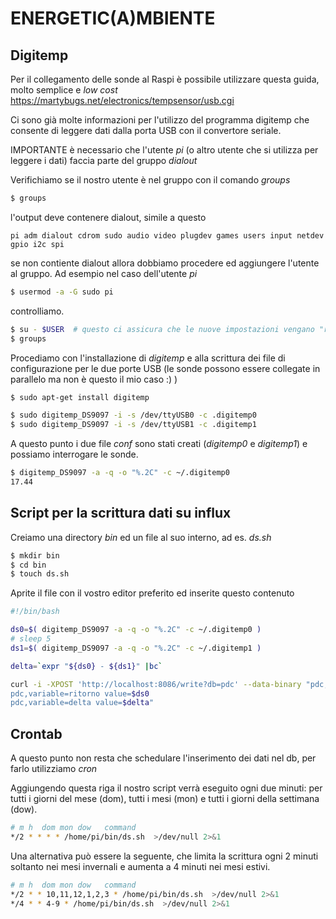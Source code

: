 # ENERGETIC(A)MBIENTE


## Digitemp

Per il collegamento delle sonde al Raspi è possibile utilizzare questa guida, molto semplice e *low cost*
https://martybugs.net/electronics/tempsensor/usb.cgi

Ci sono già molte informazioni per l'utilizzo del programma digitemp che consente di leggere dati dalla porta USB con il convertore seriale.

IMPORTANTE è necessario che l'utente *pi* (o altro utente che si utilizza per leggere i dati) faccia parte del gruppo *dialout*

Verifichiamo se il nostro utente è nel gruppo con il comando *groups*
```sh
$ groups
```

l'output deve contenere dialout, simile a questo
```
pi adm dialout cdrom sudo audio video plugdev games users input netdev gpio i2c spi
```

se non contiente dialout allora dobbiamo procedere ed aggiungere l'utente al gruppo.  Ad esempio nel caso  dell'utente *pi*

```sh
$ usermod -a -G sudo pi
```

controlliamo.

```sh
$ su - $USER  # questo ci assicura che le nuove impostazioni vengano "rilette" senza effettuare il logout/login (o il reboot)
$ groups
```

Procediamo con l'installazione di *digitemp* e alla scrittura dei file di configurazione per le due porte USB (le sonde possono essere collegate in parallelo ma non è questo il mio caso :) )
```sh
$ sudo apt-get install digitemp

$ sudo digitemp_DS9097 -i -s /dev/ttyUSB0 -c .digitemp0
$ sudo digitemp_DS9097 -i -s /dev/ttyUSB1 -c .digitemp1

```

A questo punto i due file *conf* sono stati creati (*digitemp0* e *digitemp1*) e possiamo interrogare le sonde.

```sh
$ digitemp_DS9097 -a -q -o "%.2C" -c ~/.digitemp0
17.44
```

## Script per la scrittura dati su influx

Creiamo una directory *bin* ed un file al suo interno, ad es. *ds.sh*

```sh
$ mkdir bin
$ cd bin
$ touch ds.sh
```
Aprite il file con il vostro editor preferito ed inserite questo contenuto

```sh
#!/bin/bash 

ds0=$( digitemp_DS9097 -a -q -o "%.2C" -c ~/.digitemp0 )
# sleep 5
ds1=$( digitemp_DS9097 -a -q -o "%.2C" -c ~/.digitemp1 )

delta=`expr "${ds0} - ${ds1}" |bc`

curl -i -XPOST 'http://localhost:8086/write?db=pdc' --data-binary "pdc,variable=mandata value=$ds1
pdc,variable=ritorno value=$ds0
pdc,variable=delta value=$delta"

```

## Crontab

A questo punto non resta che schedulare l'inserimento dei dati nel db, per farlo utilizziamo *cron*

Aggiungendo questa riga il nostro script verrà eseguito ogni due minuti: per tutti i giorni del mese (dom), tutti i mesi (mon) e tutti i giorni della settimana (dow).
```bash
# m h  dom mon dow   command
*/2 * * * * /home/pi/bin/ds.sh  >/dev/null 2>&1
```

Una alternativa può essere la seguente, che limita la scrittura ogni 2 minuti soltanto nei mesi invernali e aumenta a 4 minuti nei mesi estivi.

```bash
# m h  dom mon dow   command
*/2 * * 10,11,12,1,2,3 * /home/pi/bin/ds.sh  >/dev/null 2>&1
*/4 * * 4-9 * /home/pi/bin/ds.sh  >/dev/null 2>&1
```


